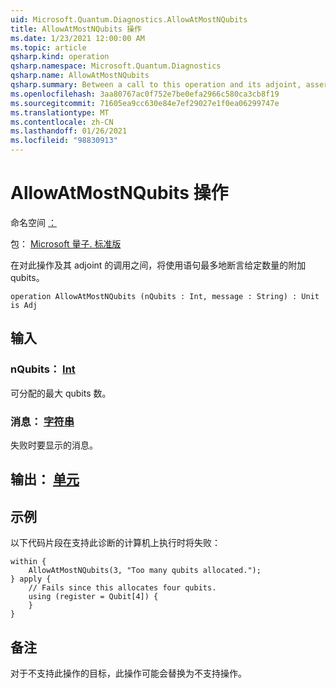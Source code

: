 ```yaml
---
uid: Microsoft.Quantum.Diagnostics.AllowAtMostNQubits
title: AllowAtMostNQubits 操作
ms.date: 1/23/2021 12:00:00 AM
ms.topic: article
qsharp.kind: operation
qsharp.namespace: Microsoft.Quantum.Diagnostics
qsharp.name: AllowAtMostNQubits
qsharp.summary: Between a call to this operation and its adjoint, asserts that at most a given number of additional qubits are allocated with using statements.
ms.openlocfilehash: 3aa80767ac0f752e7be0efa2966c580ca3cb8f19
ms.sourcegitcommit: 71605ea9cc630e84e7ef29027e1f0ea06299747e
ms.translationtype: MT
ms.contentlocale: zh-CN
ms.lasthandoff: 01/26/2021
ms.locfileid: "98830913"
---
```

# <a name="allowatmostnqubits-operation"></a>AllowAtMostNQubits 操作

命名空间 [：](xref:Microsoft.Quantum.Diagnostics)

包： [Microsoft 量子. 标准版](https://nuget.org/packages/Microsoft.Quantum.Standard)


在对此操作及其 adjoint 的调用之间，将使用语句最多地断言给定数量的附加 qubits。

```qsharp
operation AllowAtMostNQubits (nQubits : Int, message : String) : Unit is Adj
```


## <a name="input"></a>输入

### <a name="nqubits--int"></a>nQubits： [Int](xref:microsoft.quantum.lang-ref.int)

可分配的最大 qubits 数。


### <a name="message--string"></a>消息： [字符串](xref:microsoft.quantum.lang-ref.string)

失败时要显示的消息。



## <a name="output--unit"></a>输出： [单元](xref:microsoft.quantum.lang-ref.unit)



## <a name="example"></a>示例

以下代码片段在支持此诊断的计算机上执行时将失败：

```qsharp
within {
    AllowAtMostNQubits(3, "Too many qubits allocated.");
} apply {
    // Fails since this allocates four qubits.
    using (register = Qubit[4]) {
    }
}
```

## <a name="remarks"></a>备注

对于不支持此操作的目标，此操作可能会替换为不支持操作。